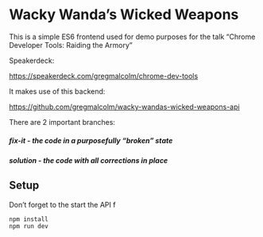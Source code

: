 Wacky Wanda’s Wicked Weapons
============================

This is a simple ES6 frontend used for demo purposes for the talk
“Chrome Developer Tools: Raiding the Armory”

Speakerdeck:

https://speakerdeck.com/gregmalcolm/chrome-dev-tools

It makes use of this backend:

https://github.com/gregmalcolm/wacky-wandas-wicked-weapons-api

There are 2 important branches:

##### fix-it - the code in a purposefully “broken” state
##### solution - the code with all corrections in place

Setup
-----

Don’t forget to the start the API f

```
npm install
npm run dev
```
